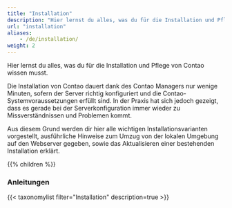 ```yaml
---
title: "Installation"
description: "Hier lernst du alles, was du für die Installation und Pflege von Contao wissen musst."
url: "installation"
aliases:
    - /de/installation/
weight: 2
---
```


Hier lernst du alles, was du für die Installation und Pflege von Contao wissen musst.

Die Installation von Contao dauert dank des Contao Managers nur wenige Minuten, sofern der Server richtig konfiguriert 
und die Contao-Systemvoraussetzungen erfüllt sind. In der Praxis hat sich jedoch gezeigt, dass es gerade bei der 
Serverkonfiguration immer wieder zu Missverständnissen und Problemen kommt.

Aus diesem Grund werden dir hier alle wichtigen Installationsvarianten vorgestellt, ausführliche Hinweise zum Umzug von 
der lokalen Umgebung auf den Webserver gegeben, sowie das Aktualisieren einer bestehenden Installation erklärt.

{{% children %}}

### Anleitungen

{{< taxonomylist filter="Installation" description=true >}}

